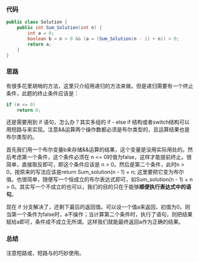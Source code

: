 ### 代码

``` java
public class Solution {
    public int Sum_Solution(int n) {
        int a = 0;
        boolean b = n > 0 && (a = (Sum_Solution(n - 1) + n)) > 0;
        return a;
    }
}
```



### 思路

有很多花里胡哨的方法，这里只介绍用递归的方法来做。但是递归需要有一个终止条件，此题的终止条件应该是：

``` java
if (n <= 0)
    return 0;
```

还是需要用到 if 语句，怎么办？其实多组的 if - else if 结构或者switch结构可以用短路与来实现。注意&&运算两个操作数都必须是布尔类型的，且运算结果也是布尔类型的。

首先我们用一个布尔变量b来存储&&运算的结果，这个变量是没用实际用处的。然后考虑第一个条件，这个条件必须在 n <= 0时值为false，这样才能提前终止。很简单，直接取反即可，即这个条件应该是 n > 0。然后是第二个条件，此时n > 0，按原来的写法应该是return Sum_solution(n - 1) + n; 这里要把它变为布尔值。也很简单，随便写一个恒成立的布尔表达式即可，如Sum_solution(n - 1) + n > 0。其实写一个不成立的也可以，我们的目的只在于能够**顺便执行表达式中的语句**。

现在 if 分支解决了，还剩下最后的返回值。可以设一个值a来返回，初值为0。则当第一个条件为false时，a不操作；当计算第二个条件时，执行了语句，则把结果赋给a即可，条件成不成立无所谓。这样我们就能最终返回a作为正确的结果。



### 总结

注意短路或，短路与的巧妙使用。